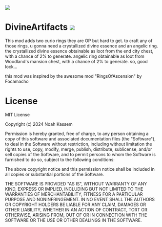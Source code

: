 


 <img src="https://i.imgur.com/Cdihjzc.png">

# DivineArtifacts     <img src="https://cf.way2muchnoise.eu/full_1009148_downloads.svg" />
This mod adds two curio rings they are OP but hard to get.
to craft any of those rings, u gonna need a crystallized divine essence and an angelic ring.
the crystallized divine essence obtainable as loot from the end city chest, with a chance of 2% to generate.
angelic ring obtainable as loot from Woodland's mansion chest, with a chance of 2% to generate.
so, good lock...

this mod was inspired by the awesome mod "RingsOfAscension" by Focamacho 


# License
MIT License

Copyright (c) 2024 Noah Kassem

Permission is hereby granted, free of charge, to any person obtaining a copy
of this software and associated documentation files (the "Software"), to deal
in the Software without restriction, including without limitation the rights
to use, copy, modify, merge, publish, distribute, sublicense, and/or sell
copies of the Software, and to permit persons to whom the Software is
furnished to do so, subject to the following conditions:

The above copyright notice and this permission notice shall be included in all
copies or substantial portions of the Software.

THE SOFTWARE IS PROVIDED "AS IS", WITHOUT WARRANTY OF ANY KIND, EXPRESS OR
IMPLIED, INCLUDING BUT NOT LIMITED TO THE WARRANTIES OF MERCHANTABILITY,
FITNESS FOR A PARTICULAR PURPOSE AND NONINFRINGEMENT. IN NO EVENT SHALL THE
AUTHORS OR COPYRIGHT HOLDERS BE LIABLE FOR ANY CLAIM, DAMAGES OR OTHER
LIABILITY, WHETHER IN AN ACTION OF CONTRACT, TORT OR OTHERWISE, ARISING FROM,
OUT OF OR IN CONNECTION WITH THE SOFTWARE OR THE USE OR OTHER DEALINGS IN THE
SOFTWARE.

